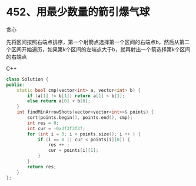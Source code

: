 # 452、用最少数量的箭引爆气球
贪心

先将区间按照右端点排序，第一个射箭点选择第一个区间的右端点b，然后从第二个区间开始遍历，如果第k个区间的左端点大于b，就再射出一个箭选择第k个区间的右端点

C++
```cpp
class Solution {
public:
    static bool cmp(vector<int> a, vector<int> b) {
        if (a[1] != b[1]) return a[1] < b[1];
        else return a[0] < b[0];
    }
    int findMinArrowShots(vector<vector<int>>& points) {
        sort(points.begin(), points.end(), cmp);
        int res = 0;
        int cur = -0x3f3f3f3f;
        for (int i = 0; i < points.size(); i ++ ) {
            if (i == 0 || cur < points[i][0]) {
                res ++ ;
                cur = points[i][1];
            }
        }
        return res;
    }
};
```

